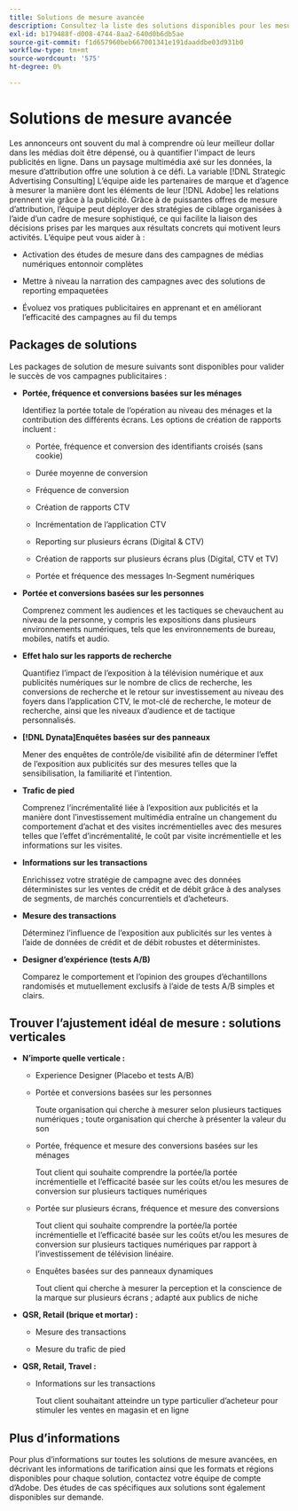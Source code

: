 ```yaml
---
title: Solutions de mesure avancée
description: Consultez la liste des solutions disponibles pour les mesures avancées.
exl-id: b179488f-d008-4744-8aa2-640d0b6db5ae
source-git-commit: f1d657960beb667001341e191daaddbe03d931b0
workflow-type: tm+mt
source-wordcount: '575'
ht-degree: 0%

---
```


# Solutions de mesure avancée

Les annonceurs ont souvent du mal à comprendre où leur meilleur dollar dans les médias doit être dépensé, ou à quantifier l&#39;impact de leurs publicités en ligne. Dans un paysage multimédia axé sur les données, la mesure d’attribution offre une solution à ce défi. La variable [!DNL Strategic Advertising Consulting] L’équipe aide les partenaires de marque et d’agence à mesurer la manière dont les éléments de leur [!DNL Adobe] les relations prennent vie grâce à la publicité. Grâce à de puissantes offres de mesure d’attribution, l’équipe peut déployer des stratégies de ciblage organisées à l’aide d’un cadre de mesure sophistiqué, ce qui facilite la liaison des décisions prises par les marques aux résultats concrets qui motivent leurs activités. L’équipe peut vous aider à :

* Activation des études de mesure dans des campagnes de médias numériques entonnoir complètes

* Mettre à niveau la narration des campagnes avec des solutions de reporting empaquetées

* Évoluez vos pratiques publicitaires en apprenant et en améliorant l’efficacité des campagnes au fil du temps

## Packages de solutions

Les packages de solution de mesure suivants sont disponibles pour valider le succès de vos campagnes publicitaires :

* **Portée, fréquence et conversions basées sur les ménages**

  Identifiez la portée totale de l’opération au niveau des ménages et la contribution des différents écrans. Les options de création de rapports incluent :

   * Portée, fréquence et conversion des identifiants croisés (sans cookie)

     <!-- Hide for now * Quantify unique/incremental reach, overlap, and conversions at a household level by cookieless ID type (RampID, ID5) across multiple environments, including connected TV (CTV) and digital (desktop, mobile, native, and audio). -->

     <!-- Hide for now * Prove the effectiveness of testing cookieless IDs in finding incremental reach relative to cookie-based segments. -->

   * Durée moyenne de conversion

   * Fréquence de conversion

   * Création de rapports CTV

   * Incrémentation de l’application CTV

   * Reporting sur plusieurs écrans (Digital &amp; CTV)

   * Création de rapports sur plusieurs écrans plus (Digital, CTV et TV)

   * Portée et fréquence des messages In-Segment numériques

* **Portée et conversions basées sur les personnes**

  Comprenez comment les audiences et les tactiques se chevauchent au niveau de la personne, y compris les expositions dans plusieurs environnements numériques, tels que les environnements de bureau, mobiles, natifs et audio.

  <!-- Hide for now * **Cross-ID People-Based Reach**

      Quantify the unique reach and overlap between cookies and RampIDs, as well as the cost per metric by ID type. Prove the effectiveness of testing RampIDs in finding incremental reach relative to cookie-based segments across multiple digital environments, such as desktop, mobile, native, and audio. -->

* **Effet halo sur les rapports de recherche**

  Quantifiez l’impact de l’exposition à la télévision numérique et aux publicités numériques sur le nombre de clics de recherche, les conversions de recherche et le retour sur investissement au niveau des foyers dans l’application CTV, le mot-clé de recherche, le moteur de recherche, ainsi que les niveaux d’audience et de tactique personnalisés.


* **[!DNL Dynata]Enquêtes basées sur des panneaux**

  Mener des enquêtes de contrôle/de visibilité afin de déterminer l’effet de l’exposition aux publicités sur des mesures telles que la sensibilisation, la familiarité et l’intention.

* **Trafic de pied**

  Comprenez l’incrémentalité liée à l’exposition aux publicités et la manière dont l’investissement multimédia entraîne un changement du comportement d’achat et des visites incrémentielles avec des mesures telles que l’effet d’incrémentalité, le coût par visite incrémentielle et les informations sur les visites.

* **Informations sur les transactions**

  Enrichissez votre stratégie de campagne avec des données déterministes sur les ventes de crédit et de débit grâce à des analyses de segments, de marchés concurrentiels et d’acheteurs.

* **Mesure des transactions**

  Déterminez l’influence de l’exposition aux publicités sur les ventes à l’aide de données de crédit et de débit robustes et déterministes.

* **Designer d’expérience (tests A/B)**

  Comparez le comportement et l’opinion des groupes d’échantillons randomisés et mutuellement exclusifs à l’aide de tests A/B simples et clairs.

## Trouver l’ajustement idéal de mesure : solutions verticales

* **N’importe quelle verticale :**

   * Experience Designer (Placebo et tests A/B)

   * Portée et conversions basées sur les personnes

     Toute organisation qui cherche à mesurer selon plusieurs tactiques numériques ; toute organisation qui cherche à présenter la valeur du son

   * Portée, fréquence et mesure des conversions basées sur les ménages

     Tout client qui souhaite comprendre la portée/la portée incrémentielle et l’efficacité basée sur les coûts et/ou les mesures de conversion sur plusieurs tactiques numériques

   * Portée sur plusieurs écrans, fréquence et mesure des conversions

     Tout client qui souhaite comprendre la portée/la portée incrémentielle et l’efficacité basée sur les coûts et/ou les mesures de conversion sur plusieurs tactiques numériques par rapport à l’investissement de télévision linéaire.

   * Enquêtes basées sur des panneaux dynamiques

     Tout client qui cherche à mesurer la perception et la conscience de la marque sur plusieurs écrans ; adapté aux publics de niche

* **QSR, Retail (brique et mortar) :**

   * Mesure des transactions

   * Mesure du trafic de pied

* **QSR, Retail, Travel :**

   * Informations sur les transactions

     Tout client souhaitant atteindre un type particulier d’acheteur pour stimuler les ventes en magasin et en ligne

## Plus d’informations

Pour plus d’informations sur toutes les solutions de mesure avancées, en décrivant les informations de tarification ainsi que les formats et régions disponibles pour chaque solution, contactez votre équipe de compte d’Adobe. Des études de cas spécifiques aux solutions sont également disponibles sur demande.
